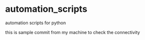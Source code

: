 # automation_scripts
automation scripts for python

this is sample commit from my machine to check the connectivity
